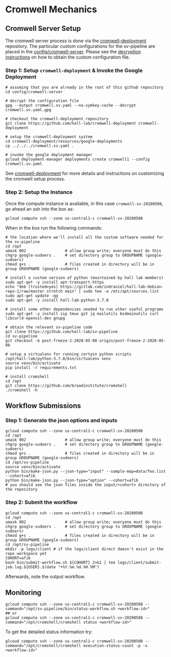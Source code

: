 # Cromwell Mechanics

## Cromwell Server Setup

The cromwell server process is done via the [cromwell-deployment][0] repository.  The particular custom configurations for the sv-pipeline are placed in the [config/cromwell-server][1].  Please see the [decryption instructions][2] on how to obtain the custom configuration file.

### Step 1:  Setup `cromwell-deployment` &amp; Invoke the Google Deployment

    # assuming that you are already in the root of this github repository
    cd config/cromwell-server
    
    # decrypt the configuration file
    gpg --output cromwell.sv.yaml --no-symkey-cache --decrypt cromwell.sv.yaml.gpg
    
    # checkout the cromwell-deployment repository
    git clone https://github.com/hall-lab/cromwell-deployment cromwell-deployment
    
    # setup the cromwell-deployment system
    cd cromwell-deployment/resources/google-deployments
    cp ../../../cromwell.sv.yaml .
    
    # invoke the google deployment manager
    gcloud deployment-manager deployments create cromwell1 --config cromwell.sv.yaml

See [cromwell-deployment][0] for more details and instructions on customizing the cromwell setup process.

### Step 2: Setup the Instance

Once the compute instance is available, in this case `cromwell-sv-20200508`, go ahead an ssh into the box as:

    gcloud compute ssh --zone us-central1-c cromwell-sv-20200508

When in the box run the following commands:

    # the location where we'll install all the custom software needed for the sv-pipeline
    cd /opt
    umask 002                 # allow group write; everyone must do this
    chgrp google-sudoers .    # set directory group to GROUPNAME (google-sudoers)
    chmod g+s .               # files created in directory will be in group GROUPNAME (google-sudoers)

    # install a custom version of python (maintained by hall lab members)
    sudo apt-get -y install apt-transport-https
    echo "deb [trusted=yes] https://gitlab.com/indraniel/hall-lab-debian-repo-1/raw/master stretch main" | sudo tee -a /etc/apt/sources.list
    sudo apt-get update -qq
    sudo apt-get -y install hall-lab-python-3.7.0

    # install some other dependencies needed to run other useful programs
    sudo apt-get -y install zip tmux git jq mailutils bsdmainutils curl libcurl4-openssl-dev gnupg

    # obtain the relevant sv-pipeline code
    git clone https://github.com/hall-lab/sv-pipeline
    cd sv-pipeline
    git checkout -b post-freeze-2-2020-05-08 origin/post-freeze-2-2020-05-08

    # setup a virtualenv for running certain python scripts
    /opt/hall-lab/python-3.7.0/bin/virtualenv venv
    source venv/bin/activate
    pip install -r requirements.txt

    # install cromshell
    cd /opt
    git clone https://github.com/broadinstitute/cromshell
    ./cromshell -h

## Workflow Submissions

### Step 1:  Generate the json options and inputs

    gcloud compute ssh --zone us-central1-c cromwell-sv-20200508
    cd /opt
    umask 002                 # allow group write; everyone must do this
    chgrp google-sudoers .    # set directory group to GROUPNAME (google-sudoers)
    chmod g+s .               # files created in directory will be in group GROUPNAME (google-sudoers)
    cd /opt/sv-pipeline
    source venv/bin/activate
    python bin/make-json.py --json-type="input" --sample-map=data/foo.list --cohort=afib
    python bin/make-json.py --json-type="option" --cohort=afib
    # you should see the json files inside the input/<cohort> directory of the repository

### Step 2:  Submit the workflow

    gcloud compute ssh --zone us-central1-c cromwell-sv-20200508
    cd /opt
    umask 002                 # allow group write; everyone must do this
    chgrp google-sudoers .    # set directory group to GROUPNAME (google-sudoers)
    chmod g+s .               # files created in directory will be in group GROUPNAME (google-sudoers)
    cd /opt/sv-pipeline
    mkdir -p logs/client # if the logs/client direct doesn't exist in the repo workspace yet
    COHORT=afib
    bash bin/submit-workflow.sh ${COHORT} 2>&1 | tee logs/client/submit-job.log.${USER}.$(date "+%Y.%m.%d.%H.%M")

Afterwards, note the output workflow.

## Monitoring

    gcloud compute ssh --zone us-central1-c cromwell-sv-20200508 --command="/opt/sv-pipeline/bin/status-workflow.sh <workflow-id>"
    ## or
    gcloud compute ssh --zone us-central1-c cromwell-sv-20200508 --command="/opt/cromshell/cromshell status <workflow-id>"

To get the detailed status information try:

    glcoud compute ssh --zone us-central1-c cromwell-sv-20200508 --command="/opt/cromshell/cromshell execution-status-count -p -x <workflow-id>"

[0]:  https://github.com/hall-lab/cromwell-deployment
[1]:  https://github.com/hall-lab/sv-pipeline/tree/post-freeze-2-2020-05-08/config/cromwell-server
[2]:  https://github.com/hall-lab/sv-pipeline/blob/post-freeze-2-2020-05-08/config/cromwell-server/encryption-note.md
